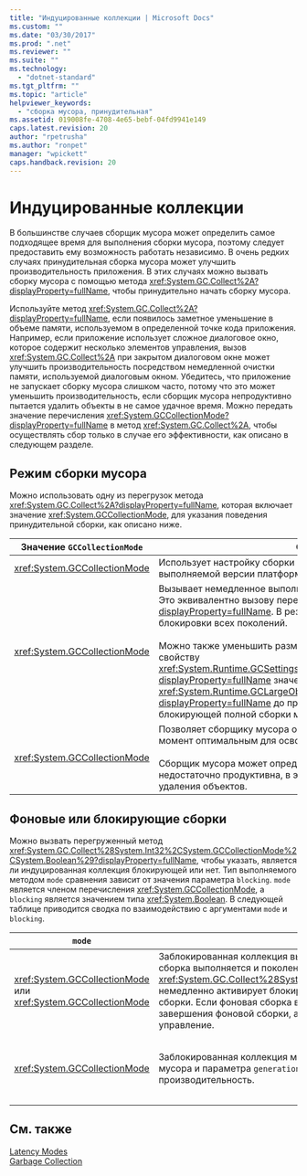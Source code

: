 ```yaml
---
title: "Индуцированные коллекции | Microsoft Docs"
ms.custom: ""
ms.date: "03/30/2017"
ms.prod: ".net"
ms.reviewer: ""
ms.suite: ""
ms.technology: 
  - "dotnet-standard"
ms.tgt_pltfrm: ""
ms.topic: "article"
helpviewer_keywords: 
  - "сборка мусора, принудительная"
ms.assetid: 019008fe-4708-4e65-bebf-04fd9941e149
caps.latest.revision: 20
author: "rpetrusha"
ms.author: "ronpet"
manager: "wpickett"
caps.handback.revision: 20
---
```

# Индуцированные коллекции
В большинстве случаев сборщик мусора может определить самое подходящее время для выполнения сборки мусора, поэтому следует предоставить ему возможность работать независимо.  В очень редких случаях принудительная сборка мусора может улучшить производительность приложения.  В этих случаях можно вызвать сборку мусора с помощью метода <xref:System.GC.Collect%2A?displayProperty=fullName>, чтобы принудительно начать сборку мусора.  
  
 Используйте метод <xref:System.GC.Collect%2A?displayProperty=fullName>, если появилось заметное уменьшение в объеме памяти, используемом в определенной точке кода приложения.  Например, если приложение использует сложное диалоговое окно, которое содержит несколько элементов управления, вызов <xref:System.GC.Collect%2A> при закрытом диалоговом окне может улучшить производительность посредством немедленной очистки памяти, используемой диалоговым окном.  Убедитесь, что приложение не запускает сборку мусора слишком часто, потому что это может уменьшить производительность, если сборщик мусора непродуктивно пытается удалить объекты в не самое удачное время.  Можно передать значение перечисления <xref:System.GCCollectionMode?displayProperty=fullName> в метод <xref:System.GC.Collect%2A>, чтобы осуществлять сбор только в случае его эффективности, как описано в следующем разделе.  
  
## Режим сборки мусора  
 Можно использовать одну из перегрузок метода <xref:System.GC.Collect%2A?displayProperty=fullName>, которая включает значение <xref:System.GCCollectionMode>, для указания поведения принудительной сборки, как описано ниже.  
  
|Значение `GCCollectionMode`|Описание|  
|---------------------------------|--------------|  
|<xref:System.GCCollectionMode>|Использует настройку сборки мусора по умолчанию для выполняемой версии платформы .NET Framework.|  
|<xref:System.GCCollectionMode>|Вызывает немедленное выполнение принудительной сборки мусора.  Это эквивалентно вызову перегрузки <xref:System.GC.Collect?displayProperty=fullName>.  В результате образуется коллекция полной блокировки всех поколений.<br /><br /> Можно также уменьшить размер большой кучи объектов, присвоив свойству <xref:System.Runtime.GCSettings.LargeObjectHeapCompactionMode%2A?displayProperty=fullName> значение <xref:System.Runtime.GCLargeObjectHeapCompactionMode?displayProperty=fullName> до принудительного запуска немедленной блокирующей полной сборки мусора.|  
|<xref:System.GCCollectionMode>|Позволяет сборщику мусора определить, является ли текущий момент оптимальным для освобождения объектов.<br /><br /> Сборщик мусора может определить, что сборка мусора будет недостаточно продуктивна, в этом случае он возвратится без удаления объектов.|  
  
## Фоновые или блокирующие сборки  
 Можно вызвать перегруженный метод <xref:System.GC.Collect%28System.Int32%2CSystem.GCCollectionMode%2CSystem.Boolean%29?displayProperty=fullName>, чтобы указать, является ли индуцированная коллекция блокирующей или нет.  Тип выполняемого методом `mode` сравнения зависит от значения параметра `blocking`.  `mode` является членом перечисления <xref:System.GCCollectionMode>, а `blocking` является значением типа <xref:System.Boolean>.  В следующей таблице приводится сводка по взаимодействию с аргументами `mode` и `blocking`.  
  
|`mode`|`blocking` \= `true`|`blocking` \= `false`|  
|------------|--------------------------|---------------------------|  
|<xref:System.GCCollectionMode> или <xref:System.GCCollectionMode>|Заблокированная коллекция выполняется, как только это станет возможным.  Если фоновая сборка выполняется и поколение равно 0 или 1, метод <xref:System.GC.Collect%28System.Int32%2CSystem.GCCollectionMode%2CSystem.Boolean%29> немедленно активирует блокирующую сборку и возвращает управление по завершении сборки.  Если фоновая сборка выполняется и параметр `generation` равен 2, метод дожидается завершения фоновой сборки, активирует блокирующую сборку поколения 2 и возвращает управление.|Коллекция выполняется, как только это станет возможным.  Метод <xref:System.GC.Collect%28System.Int32%2CSystem.GCCollectionMode%2CSystem.Boolean%29> запрашивает фоновую коллекцию, однако это не гарантированно. В зависимости от обстоятельств блокирующая коллекция может выполняться.  Если фоновая сборка уже выполняется, метод возвращает управление немедленно.|  
|<xref:System.GCCollectionMode>|Заблокированная коллекция может быть выполнена в зависимости от состояния сборщика мусора и параметра `generation`.  Сборщик мусора пытается обеспечить оптимальную производительность.|Коллекция может быть выполнена в зависимости от состояния сборщика мусора.  Метод <xref:System.GC.Collect%28System.Int32%2CSystem.GCCollectionMode%2CSystem.Boolean%29> запрашивает фоновую коллекцию, однако это не гарантированно. В зависимости от обстоятельств блокирующая коллекция может выполняться.  Сборщик мусора пытается обеспечить оптимальную производительность.  Если фоновая сборка уже выполняется, метод возвращает управление немедленно.|  
  
## См. также  
 [Latency Modes](../../../docs/standard/garbage-collection/latency.md)   
 [Garbage Collection](../../../docs/standard/garbage-collection/index.md)